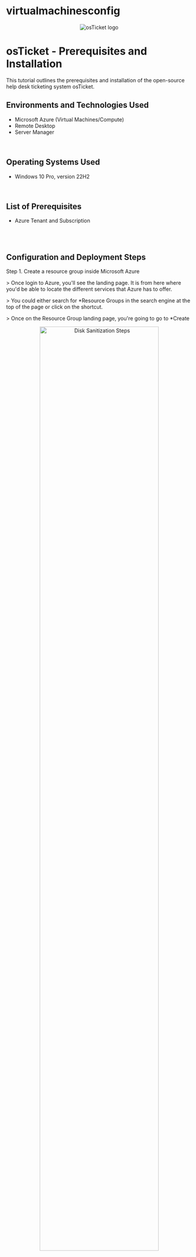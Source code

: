 # virtualmachinesconfig

<p align="center">
<img src="https://i.imgur.com/Clzj7Xs.png" alt="osTicket logo"/>
</p>

<h1>osTicket - Prerequisites and Installation</h1>
This tutorial outlines the prerequisites and installation of the open-source help desk ticketing system osTicket.<br />

<h2>Environments and Technologies Used</h2>

- Microsoft Azure (Virtual Machines/Compute)
- Remote Desktop
- Server Manager

<br>

<h2>Operating Systems Used </h2>

- Windows 10 Pro, version 22H2


</b>
<br>
<h2>List of Prerequisites</h2>

- Azure Tenant and Subscription

</br>

<br>

<h2>Configuration and Deployment Steps</h2>

<p align="left"> Step 1. Create a resource group inside Microsoft Azure</p>
<p> > Once login to Azure, you'll see the landing page. It is from here where you'd be able to locate the different services that Azure has to offer. </p>
<p> > You could either search for *Resource Groups in the search engine at the top of the page or click on the shortcut. </p>
<p> > Once on the Resource Group landing page, you're going to go to *Create </p>
<p align="center">
<img src="https://github.com/user-attachments/assets/6d46ff79-29c5-4cfb-8b7a-ea801e5f0c77" height="80%" width="80%" alt="Disk Sanitization Steps" />
</p>

</br> 

<br>

<p> Step 2. Naming your Resource Group and Setting the Deployment Region </p>
<p> > You can name your RG anything you'd like </p>
<p> > When setting the region of deployment, you could choose any region but you'd want to consider a few factors: i.e network connectivity, cost considerations, service availability, etc. </p>
<p> > Once you name RG and select the region of deployment, select *Review & Create* </p>
<p> > Your RG now goes through a validation phase. Once it passes validation, you may now select *Create* to create your RG.
<p align="center">
<img src="https://github.com/user-attachments/assets/d17fa066-b640-4a0e-bafd-52713e134f09" height="80%" width="80%" alt="Disk Sanitization Steps" />
<img src="https://github.com/user-attachments/assets/a96500ac-dc6d-4b47-8de2-b8a92db69dc8" height="80%" width="80%" alt="Disk Sanitization Steps" />
</p>

</br>

<br>

<p> Step 3. Creating your Virtual Machine(s)</p>
<p> > Using Azure resource landing page, you could use the search box or select the shortcut to select Virtual Machines.</p>
<p> > Once on the Create a Virtual Machine landing page, be sure the subscription textbox is filled out with the appropriate subscription.</p>
<p> > In the Resource Group textbox, be sure to choose the RG that you created previously.</p>
<p> > For Virtual machine name: Choose it wisely. Try not to make it complicated.</p>
<p> > For the Region: Choose the same region as you did when setting up your RG.</p>
<p> > Selecting Image type: Choose the operating system based on your needs. In the sample photo, Windows 10 Pro, 
        version 22H2 was used. </p>
<p> > Selecting Size: This determines factors such as your vm's workload requirements like the central processing unit (CPU), memory (RAM), storage, network, etc. Depending on the selected size would determine pricing as well and you would want to make sure you're getting a good "bang for your buck".</p>
<img src="https://github.com/user-attachments/assets/e5c47e7f-ba79-441c-9264-7081f46935ab"/>
<img src="https://github.com/user-attachments/assets/8e60800d-65df-4498-ab3f-e2231578d2fb"/>
</p>

</br>

<br>

<p> Step 4. Creating User Name and Password for VM</p>
<p> > For the Authentication Type, you could either options presented whichever you feel is easiest. In the example photo, password was choosen.</p>
<p> > Create a username of your choice and password of your choice.</p>
<p> > Confirm your password choice in the third textbox.</p>
<p> NOTE* Be sure to keep track of your credentials.
<img src="https://github.com/user-attachments/assets/38320c00-3038-4bb7-9ac7-93193b0bef35"/>
</p>
</br>
<br>

<p> Step 5. Deploying Virtual Machine</p>
<p> > After creating your credentials for your vm's Administrator Account, select "Next: Disk>" and "Next: Networking>".</p>
<p> > On the Networking page it shows the name of your virtual network that will be auto-created along with the vm. Select "Review & Create".</p>
<p> > You'll then be directed to the Management page which shows your vm validation and pricing information. Once your vm passed its validation phase, select "Create".</p>
<p>
<img src="https://github.com/user-attachments/assets/db00919b-df92-4b62-a8a5-10439298b27a"/>
<img src="https://github.com/user-attachments/assets/2926780a-65ed-4259-a182-b50dbd69849c"/>
</p>
</br>
<br>

<p> Step 5. Deploying Virtual Machine</p>
<p> > After creating your credentials for your vm's Administrator Account, select "Next: Disk>" and "Next: Networking>".</p>
<p> > On the Networking page it shows the name of your virtual network that will be auto-created along with the vm. Select "Review & Create".</p>
<p> > You'll then be directed to the Management page which shows your vm validation and pricing information. Once your vm passed its validation phase, select "Create".</p>
<p>
<img src="https://github.com/user-attachments/assets/db00919b-df92-4b62-a8a5-10439298b27a"/>
<img src="https://github.com/user-attachments/assets/2926780a-65ed-4259-a182-b50dbd69849c"/>
</p>
